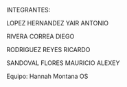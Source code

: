 INTEGRANTES:

LOPEZ HERNANDEZ YAIR ANTONIO

RIVERA CORREA DIEGO

RODRIGUEZ REYES RICARDO

SANDOVAL FLORES MAURICIO ALEXEY

Equipo: Hannah Montana OS
